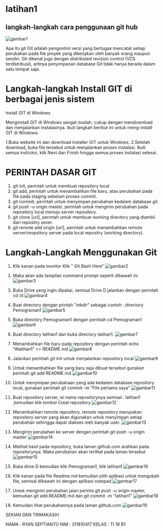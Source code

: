 # latihan1


## langkah-langkah cara penggunaan git hub
![gambar1](https://user-images.githubusercontent.com/46926758/51745083-5e5fc100-20d4-11e9-9031-489804ba1bcb.png)

  Apa itu git
Git adalah pengontrol versi yang bertugas mencatat setiap perubahan pada file proyek yang dikerjakan oleh banyak orang maupun sendiri. Git dikenal juga dengan distributed revision control (VCS terdistribusi), artinya penyimpanan database Git tidak hanya berada dalam satu tempat saja.

# Langkah-langkah Install GIT di berbagai jenis sistem

Install GIT di Windows

Menginstall GIT di Windows sangat mudah, cukup dengan mendownload dan menjalankan instalasinya. Ikuti langkah berikut ini untuk meng-install GIT di Windows:

   1.Buka website ini dan download installer GIT untuk Windows.
   2.Setelah download, buka file tersebut untuk menjalankan proses instalasi. Ikuti semua instruksi, klik Next dan Finish hingga semua proses instalasi selesai.
   
# PERINTAH DASAR GIT

   1. git init, perintah untuk membuat repository local
   2. git add, perintah untuk menambahkan file baru, atau perubahan pada file pada staging sebelum proses commit.
   3. git commit, perintah untuk menyimpan perubahan kedalam database git.
   4. git push -u origin master, perintah untuk mengirim perubahan pada repository local menuju server repository.
   5. git clone [url], perintah untuk membuat working directory yang diambil dari repositry sever.
   6. git remote add origin [url], perintah untuk menambahkan remote server/reopsitory server pada local repositry (working directory).
   
# Langkah-Langkah Menggunakan Git

   1. Klik kanan pada monitor Klik " Git Bash Here" 
      ![gambar2](https://user-images.githubusercontent.com/46926758/51747291-9fa79f00-20db-11e9-9d1f-abd0b4068ed5.png)

   2. Maka akan ada tampilan command prompt seperti dibawah ini
      ![gambar3](https://user-images.githubusercontent.com/46926758/51749328-a76a4200-20e1-11e9-9f62-6787c053a769.png)

   3. Buka Drive yang ingin dipakai, semisal Drive D jalankan dengan perintah cd /d
      ![gambar4](https://user-images.githubusercontent.com/46926758/51749368-bfda5c80-20e1-11e9-9b21-147b0f7b9cbf.png)

   4. Buat directory dengan printah "mkdir" sebagai contoh : directory Pemograman1 
      ![gambar5](https://user-images.githubusercontent.com/46926758/51749397-d1bbff80-20e1-11e9-8fee-9b75b3d9d1ec.png)

   5. Buka directory Pemograman1 dengan perintah cd Pemograman1
      ![gambar6](https://user-images.githubusercontent.com/46926758/51749441-ef896480-20e1-11e9-8f9f-77d893b5c553.png)

   6. Buat directory latihan1 dan buka directory latihan1.
      ![gambar7](https://user-images.githubusercontent.com/46926758/51749475-0e87f680-20e2-11e9-91ac-7454447d65d5.png)

   7. Menambahkan file baru pada repository dengan perintah echo "#latihan1" >> README.md 
      ![gambar8](https://user-images.githubusercontent.com/46926758/51749502-1fd10300-20e2-11e9-896b-7807678c1a37.png)

   8. Jalankan perintah git init untuk menjalankan repository local 
      ![gambar9](https://user-images.githubusercontent.com/46926758/51749532-30817900-20e2-11e9-9406-539afa4fc9d1.png)

   9. Untuk menambahkan file yang baru saja dibuat tersebut gunakan perintah git add README.md
      ![gambar10](https://user-images.githubusercontent.com/46926758/51749565-4858fd00-20e2-11e9-8b53-aa6bd9763994.png)

   10. Untuk menyimpan perubahaan yang ada kedalam database repository local, gunakan perintah git commit -m "File pertama saya"
      ![gambar11](https://user-images.githubusercontent.com/46926758/51749597-6161ae00-20e2-11e9-84d0-d6a7e00e09d1.png)

   11. Buat repository server, isi nama repositorynya semisal : latihan1 ,kemudian klik tombol Creat repository
       ![gambar12](https://user-images.githubusercontent.com/46926758/51749706-adacee00-20e2-11e9-83d8-e592f29bf53a.png)

   12. Menambahkan remote repository. remote repository merupakan repository server yang akan digunakan untuk menyimpan setiap perubahan        sehingga dapat diakses oleh banyak user.
       ![gambar13](https://user-images.githubusercontent.com/46926758/51749753-cfa67080-20e2-11e9-9bdb-e87f3bd39164.png)

   13. Mengirim perubahan ke server dengan perintah git push -u origin master
       ![gambar14](https://user-images.githubusercontent.com/46926758/51749810-f795d400-20e2-11e9-8a0e-d773aaafa39f.png)

   14. Melihat hasil pada repository, buka laman github.com arahkan pada repositorynya. Maka perubahan akan terlihat pada laman tersebut
       ![gambar15](https://user-images.githubusercontent.com/46926758/51749842-0e3c2b00-20e3-11e9-8e24-9ecda09f91ae.png)

   15. Buka drive D kemudian klik Pemograman1, klik latihan1
       ![gambar16](https://user-images.githubusercontent.com/46926758/51749861-201dce00-20e3-11e9-87a5-b227b4421d71.png)

   16. Klik kanan pada file Readme.md kemudian pilih aplikasi untuk mengubah file, semisal dibawah ini dengan aplikasi notepad 
       ![gambar17](https://user-images.githubusercontent.com/46926758/51749893-30ce4400-20e3-11e9-8693-f7785bf0a87f.png)

   17. Untuk mengirim perubahan jalan perinta git push -u origin master, kemudian git add README.md dan git commit -m "latihan1"
       ![gambar18](https://user-images.githubusercontent.com/46926758/51749930-4479aa80-20e3-11e9-80c3-642cf0f0ad89.png)

   18. Kemuidan lihat perubahannya pada laman github.com 
       ![gambar19](https://user-images.githubusercontent.com/46926758/51749959-56f3e400-20e3-11e9-8c5c-2c7fb4836cfb.png)

SEKIAN DAN TRIMAKASIH

NAMA  : RYAN SEPTIANTO
NIM   : 311810417
KELAS : TI 18 B1
